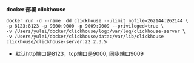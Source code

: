 







**docker 部署 clickhouse**

```
docker run -d --name  dd_clickhouse --ulimit nofile=262144:262144 \
-p 8123:8123 -p 9000:9000 -p 9009:9009 --privileged=true \
-v /Users/yulei/docker/clickhouse/log:/var/log/clickhouse-server \
-v /Users/yulei/docker/clickhouse/data:/var/lib/clickhouse clickhouse/clickhouse-server:22.2.3.5
```

- 默认http端口是8123，tcp端口是9000, 同步端口9009

  
